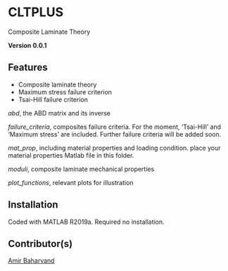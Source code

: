 # CLTPLUS
Composite Laminate Theory

**Version 0.0.1**

## Features

-	Composite laminate theory
-	Maximum stress failure criterion
-	Tsai-Hill failure criterion


*abd*, the ABD matrix and its inverse

*failure_criteria*, composites failure criteria. For the moment, ‘Tsai-Hill’ and ‘Maximum stress’ are included. Further failure criteria will be added soon.

*mat_prop*, including material properties and loading condition. place your material properties Matlab file in this folder.

*moduli*, composite laminate mechanical properties

*plot_functions*, relevant plots for illustration

## Installation
Coded with MATLAB R2019a. Required no installation.

## Contributor(s)
[Amir Baharvand](ambahar@outlook.com)